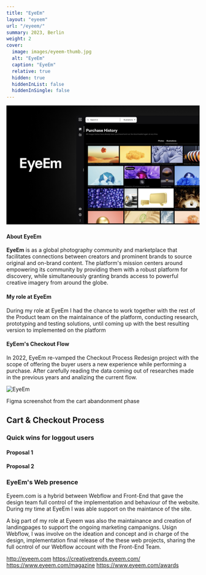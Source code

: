 ```yaml
---
title: "EyeEm"
layout: "eyeem"
url: "/eyeem/"
summary: 2023, Berlin
weight: 2
cover:
  image: images/eyeem-thumb.jpg
  alt: "EyeEm"
  caption: "EyeEm"
  relative: true
  hidden: true
  hiddenInList: false
  hiddenInSingle: false
---
```


![EyeEm](images/eyeem-thumb.jpg)

#### About EyeEm

**EyeEm** is as a global photography community and marketplace that facilitates connections between creators and prominent brands to source original and on-brand content. The platform's mission centers around empowering its community by providing them with a robust platform for discovery, while simultaneously granting brands access to powerful creative imagery from around the globe.

#### My role at EyeEm

During my role at EyeEm I had the chance to work together with the rest of the Product team on the maintainance of the platform, conducting research, prototyping and testing solutions, until coming up with the best resulting version to implemented on the platform

#### EyEem's Checkout Flow

In 2022, EyeEm re-vamped the Checkout Process Redesign project with the scope of offering the buyer users a new experience while performing a purchase. After carefully reading the data coming out of researches made in the previous years and analizing the current flow.

![EyeEm](images/cart-abandonment.png)

<p class="photo-footnote">Figma screenshot from the cart abandonment phase</p>

## Cart & Checkout Process

### Quick wins for loggout users

#### Proposal 1

#### Proposal 2

### EyeEm's Web presence

Eyeem.com is a hybrid between Webflow and Front-End that gave the design team full control of the implementation and behaviour of the website. During my time at EyeEm I was able support on the maintance of the site.

A big part of my role at Eyeem was also the maintainance and creation of landingpages to support the ongoing marketing campanigns. Usign Webflow, I was involve on the ideation and concept and in charge of the design, implementation final release of the these web projects, sharing the full ocntrol of our Webflow account with the Front-End Team.

http://eyeem.com
https://creativetrends.eyeem.com/
https://www.eyeem.com/magazine
https://www.eyeem.com/awards
